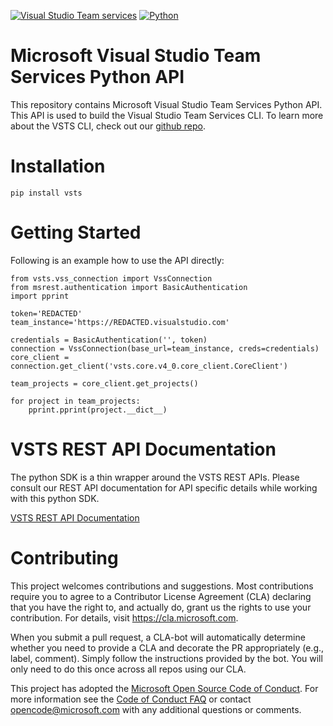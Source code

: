 [![Visual Studio Team services](https://mseng.visualstudio.com/_apis/public/build/definitions/698eacea-9ea2-4eb8-80a4-d06170edf6bc/5904/badge)]()
[![Python](https://img.shields.io/pypi/pyversions/vsts-cli.svg)](https://pypi.python.org/pypi/vsts)

# Microsoft Visual Studio Team Services Python API

This repository contains Microsoft Visual Studio Team Services Python API. This API is used to build the Visual Studio Team Services CLI. To learn more about the VSTS CLI, check out our [github repo](https://github.com/Microsoft/vsts-cli).

# Installation

```pip install vsts```

# Getting Started

Following is an example how to use the API directly:

```
from vsts.vss_connection import VssConnection
from msrest.authentication import BasicAuthentication
import pprint

token='REDACTED'
team_instance='https://REDACTED.visualstudio.com'

credentials = BasicAuthentication('', token)
connection = VssConnection(base_url=team_instance, creds=credentials)
core_client = connection.get_client('vsts.core.v4_0.core_client.CoreClient')

team_projects = core_client.get_projects()

for project in team_projects:
    pprint.pprint(project.__dict__)
```

# VSTS REST API Documentation

The python SDK is a thin wrapper around the VSTS REST APIs. Please consult our REST API documentation for API specific details while working with this python SDK.

[VSTS REST API Documentation](https://docs.microsoft.com/en-us/rest/api/vsts)

# Contributing

This project welcomes contributions and suggestions.  Most contributions require you to agree to a
Contributor License Agreement (CLA) declaring that you have the right to, and actually do, grant us
the rights to use your contribution. For details, visit https://cla.microsoft.com.

When you submit a pull request, a CLA-bot will automatically determine whether you need to provide
a CLA and decorate the PR appropriately (e.g., label, comment). Simply follow the instructions
provided by the bot. You will only need to do this once across all repos using our CLA.

This project has adopted the [Microsoft Open Source Code of Conduct](https://opensource.microsoft.com/codeofconduct/).
For more information see the [Code of Conduct FAQ](https://opensource.microsoft.com/codeofconduct/faq/) or
contact [opencode@microsoft.com](mailto:opencode@microsoft.com) with any additional questions or comments.
